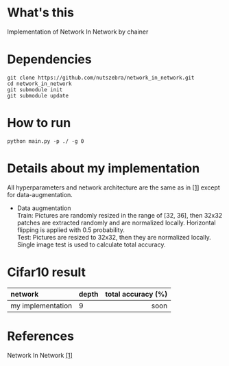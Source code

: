 # What's this
Implementation of Network In Network by chainer


# Dependencies

    git clone https://github.com/nutszebra/network_in_network.git
    cd network_in_network
    git submodule init
    git submodule update

# How to run
    python main.py -p ./ -g 0 


# Details about my implementation
All hyperparameters and network architecture are the same as in [[1]][Paper] except for data-augmentation.  
* Data augmentation  
Train: Pictures are randomly resized in the range of [32, 36], then 32x32 patches are extracted randomly and are normalized locally. Horizontal flipping is applied with 0.5 probability.  
Test: Pictures are resized to 32x32, then they are normalized locally. Single image test is used to calculate total accuracy.  

# Cifar10 result

| network              | depth | total accuracy (%) |
|:---------------------|-------|-------------------:|
| my implementation    | 9     | soon               |


# References
Network In Network [[1]][Paper]

[paper]: https://arxiv.org/abs/1312.4400 "Paper"
